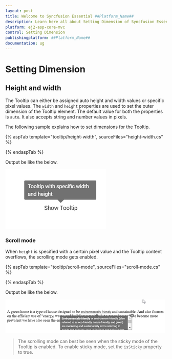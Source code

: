 ```yaml
---
layout: post
title: Welcome to Syncfusion Essential ##Platform_Name##
description: Learn here all about Setting Dimension of Syncfusion Essential ##Platform_Name## widgets based on HTML5 and jQuery.
platform: ej2-asp-core-mvc
control: Setting Dimension
publishingplatform: ##Platform_Name##
documentation: ug
---
```



# Setting Dimension

## Height and width

The Tooltip can either be assigned auto height and width values or specific pixel values. The `width` and `height` properties are used to
 set the outer dimension of the Tooltip element. The default value for both the properties is `auto`.
  It also accepts string and number values in pixels.

The following sample explains how to set dimensions for the Tooltip.

{% aspTab template="tooltip/height-width", sourceFiles="height-width.cs" %}

{% endaspTab %}

Output be like the below.

![ASP .NET Core - Tooltip - Dimension](./images/tooltip-dimension.png)

### Scroll mode

When `height` is specified with a certain pixel value and the Tooltip content overflows, the scrolling mode gets enabled.

{% aspTab template="tooltip/scroll-mode", sourceFiles="scroll-mode.cs" %}

{% endaspTab %}

Output be like the below.

![ASP .NET Core - Tooltip - Scroll Mode](./images/tooltip-scroll.png)

> The scrolling mode can best be seen when the sticky mode of the Tooltip is enabled. To enable sticky mode, set the `isSticky` property to true.
